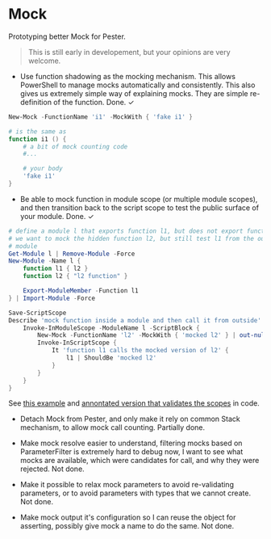 # Mock
Prototyping better Mock for Pester.

> This is still early in developement, but your opinions are very welcome.

- Use function shadowing as the mocking mechanism. This allows PowerShell to manage mocks automatically and consistently. This also gives us extremely simple way of explaining mocks. They are simple re-definition of the function. Done. ✓

```PowerShell
New-Mock -FunctionName 'i1' -MockWith { 'fake i1' }

# is the same as
function i1 () {
    # a bit of mock counting code
    #...

    # your body
    'fake i1'
}
```

- Be able to mock function in module scope (or multiple module scopes), and then transition back to the script scope to test the public surface of your module. Done. ✓

```powershell
# define a module l that exports function l1, but does not export function l2
# we want to mock the hidden function l2, but still test l1 from the outside of the
# module
Get-Module l | Remove-Module -Force
New-Module -Name l {
    function l1 { l2 }
    function l2 { "l2 function" }

    Export-ModuleMember -Function l1
} | Import-Module -Force

Save-ScriptScope
Describe 'mock function inside a module and then call it from outside' {
    Invoke-InModuleScope -ModuleName l -ScriptBlock {
        New-Mock -FunctionName 'l2' -MockWith { 'mocked l2' } | out-null
        Invoke-InScriptScope {
            It 'function l1 calls the mocked version of l2' {
                l1 | ShouldBe 'mocked l2'
            }
        }
    }
}
```

See [this example](powershell/readme-example-scoping-simple.ps1) and [annontated version that validates the scopes](powershell/readme-example-scoping-annotated.ps1) in code.

- Detach Mock from Pester, and only make it rely on common Stack mechanism, to allow mock call counting. Partially done.

- Make mock resolve easier to understand, filtering mocks based on ParameterFilter is extremely hard to debug now, I want to see what mocks are available, which were candidates for call, and why they were rejected. Not done.

- Make it possible to relax mock parameters to avoid re-validating parameters, or to avoid parameters with types that we cannot create. Not done.

- Make mock output it's configuration so I can reuse the object for asserting, possibly give mock a name to do the same. Not done.
